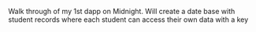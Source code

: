 Walk through of my 1st dapp on Midnight. Will create a date base with student records where each student can access their own data with a key
